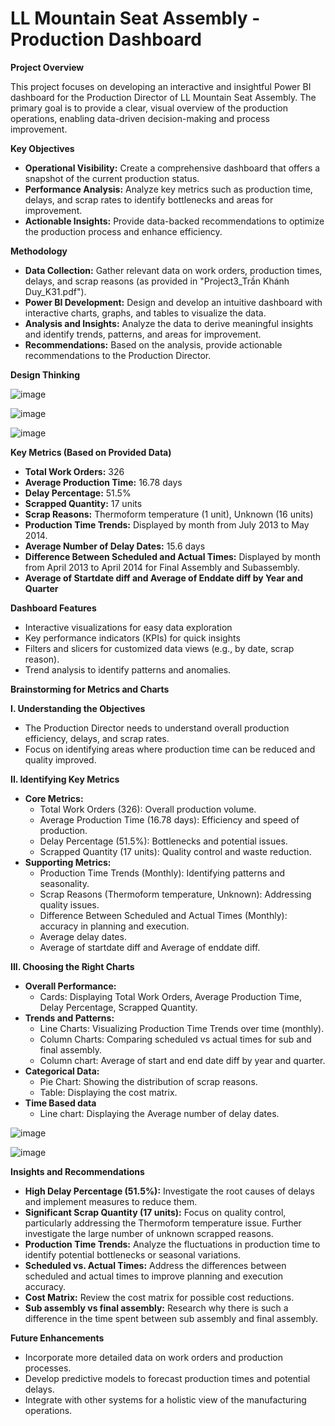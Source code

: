 # LL Mountain Seat Assembly - Production Dashboard

**Project Overview**

This project focuses on developing an interactive and insightful Power BI dashboard for the Production Director of LL Mountain Seat Assembly. The primary goal is to provide a clear, visual overview of the production operations, enabling data-driven decision-making and process improvement.

**Key Objectives**

* **Operational Visibility:** Create a comprehensive dashboard that offers a snapshot of the current production status.
* **Performance Analysis:** Analyze key metrics such as production time, delays, and scrap rates to identify bottlenecks and areas for improvement.
* **Actionable Insights:** Provide data-backed recommendations to optimize the production process and enhance efficiency.

**Methodology**

* **Data Collection:** Gather relevant data on work orders, production times, delays, and scrap reasons (as provided in "Project3_Trần Khánh Duy_K31.pdf").
* **Power BI Development:** Design and develop an intuitive dashboard with interactive charts, graphs, and tables to visualize the data.
* **Analysis and Insights:** Analyze the data to derive meaningful insights and identify trends, patterns, and areas for improvement.
* **Recommendations:** Based on the analysis, provide actionable recommendations to the Production Director.

**Design Thinking**

![image](https://github.com/user-attachments/assets/4ad7ec13-f7a5-4279-8273-eb25cad91d5d)

![image](https://github.com/user-attachments/assets/31a4ea06-e0b1-402f-a75a-797886abb7b0)

![image](https://github.com/user-attachments/assets/e6e1bda3-762f-4b82-89e8-e55270fe9665)


**Key Metrics (Based on Provided Data)**

* **Total Work Orders:** 326
* **Average Production Time:** 16.78 days
* **Delay Percentage:** 51.5%
* **Scrapped Quantity:** 17 units
* **Scrap Reasons:** Thermoform temperature (1 unit), Unknown (16 units)
* **Production Time Trends:** Displayed by month from July 2013 to May 2014.
* **Average Number of Delay Dates:** 15.6 days
* **Difference Between Scheduled and Actual Times:** Displayed by month from April 2013 to April 2014 for Final Assembly and Subassembly.
* **Average of Startdate diff and Average of Enddate diff by Year and Quarter**

**Dashboard Features**

* Interactive visualizations for easy data exploration
* Key performance indicators (KPIs) for quick insights
* Filters and slicers for customized data views (e.g., by date, scrap reason).
* Trend analysis to identify patterns and anomalies.

**Brainstorming for Metrics and Charts**

**I. Understanding the Objectives**

* The Production Director needs to understand overall production efficiency, delays, and scrap rates.
* Focus on identifying areas where production time can be reduced and quality improved.

**II. Identifying Key Metrics**

* **Core Metrics:**
    * Total Work Orders (326): Overall production volume.
    * Average Production Time (16.78 days): Efficiency and speed of production.
    * Delay Percentage (51.5%): Bottlenecks and potential issues.
    * Scrapped Quantity (17 units): Quality control and waste reduction.
* **Supporting Metrics:**
    * Production Time Trends (Monthly): Identifying patterns and seasonality.
    * Scrap Reasons (Thermoform temperature, Unknown): Addressing quality issues.
    * Difference Between Scheduled and Actual Times (Monthly): accuracy in planning and execution.
    * Average delay dates.
    * Average of startdate diff and Average of enddate diff.

**III. Choosing the Right Charts**

* **Overall Performance:**
    * Cards: Displaying Total Work Orders, Average Production Time, Delay Percentage, Scrapped Quantity.
* **Trends and Patterns:**
    * Line Charts: Visualizing Production Time Trends over time (monthly).
    * Column Charts: Comparing scheduled vs actual times for sub and final assembly.
    * Column chart: Average of start and end date diff by year and quarter.
* **Categorical Data:**
    * Pie Chart: Showing the distribution of scrap reasons.
    * Table: Displaying the cost matrix.
* **Time Based data**
    * Line chart: Displaying the Average number of delay dates.

![image](https://github.com/user-attachments/assets/11f5dfe2-ef23-4507-ad84-0b24654ed5ee)

![image](https://github.com/user-attachments/assets/d137e9a2-b2a9-4a6e-a774-b03ac21abf50)


**Insights and Recommendations**

* **High Delay Percentage (51.5%):** Investigate the root causes of delays and implement measures to reduce them.
* **Significant Scrap Quantity (17 units):** Focus on quality control, particularly addressing the Thermoform temperature issue. Further investigate the large number of unknown scrapped reasons.
* **Production Time Trends:** Analyze the fluctuations in production time to identify potential bottlenecks or seasonal variations.
* **Scheduled vs. Actual Times:** Address the differences between scheduled and actual times to improve planning and execution accuracy.
* **Cost Matrix:** Review the cost matrix for possible cost reductions.
* **Sub assembly vs final assembly:** Research why there is such a difference in the time spent between sub assembly and final assembly.

**Future Enhancements**

* Incorporate more detailed data on work orders and production processes.
* Develop predictive models to forecast production times and potential delays.
* Integrate with other systems for a holistic view of the manufacturing operations.
